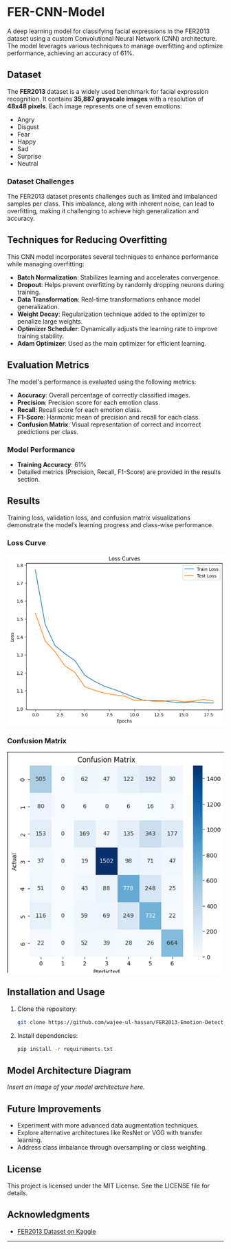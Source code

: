 # FER-CNN-Model

A deep learning model for classifying facial expressions in the FER2013 dataset using a custom Convolutional Neural Network (CNN) architecture. The model leverages various techniques to manage overfitting and optimize performance, achieving an accuracy of 61%.

## Dataset
The **FER2013** dataset is a widely used benchmark for facial expression recognition. It contains **35,887 grayscale images** with a resolution of **48x48 pixels**. Each image represents one of seven emotions:

- Angry
- Disgust
- Fear
- Happy
- Sad
- Surprise
- Neutral

### Dataset Challenges
The FER2013 dataset presents challenges such as limited and imbalanced samples per class. This imbalance, along with inherent noise, can lead to overfitting, making it challenging to achieve high generalization and accuracy.

## Techniques for Reducing Overfitting 
This CNN model incorporates several techniques to enhance performance while managing overfitting:

- **Batch Normalization**: Stabilizes learning and accelerates convergence.
- **Dropout**: Helps prevent overfitting by randomly dropping neurons during training.
- **Data Transformation**: Real-time transformations enhance model generalization.
- **Weight Decay**: Regularization technique added to the optimizer to penalize large weights.
- **Optimizer Scheduler**: Dynamically adjusts the learning rate to improve training stability.
- **Adam Optimizer**: Used as the main optimizer for efficient learning.

## Evaluation Metrics
The model's performance is evaluated using the following metrics:

- **Accuracy**: Overall percentage of correctly classified images.
- **Precision**: Precision score for each emotion class.
- **Recall**: Recall score for each emotion class.
- **F1-Score**: Harmonic mean of precision and recall for each class.
- **Confusion Matrix**: Visual representation of correct and incorrect predictions per class.

### Model Performance
- **Training Accuracy**: 61%
- Detailed metrics (Precision, Recall, F1-Score) are provided in the results section.

## Results
Training loss, validation loss, and confusion matrix visualizations demonstrate the model’s learning progress and class-wise performance.

### Loss Curve
![Loss Curve](img/lc.png)

### Confusion Matrix
![Confusion Matrix](img/cm.png)

## Installation and Usage

1. Clone the repository:
   ```bash
   git clone https://github.com/wajee-ul-hassan/FER2013-Emotion-Detection-CNN
   ```

2. Install dependencies:
   ```bash
   pip install -r requirements.txt
   ```



## Model Architecture Diagram
*Insert an image of your model architecture here.*

## Future Improvements
- Experiment with more advanced data augmentation techniques.
- Explore alternative architectures like ResNet or VGG with transfer learning.
- Address class imbalance through oversampling or class weighting.

## License
This project is licensed under the MIT License. See the LICENSE file for details.

## Acknowledgments
- [FER2013 Dataset on Kaggle](https://www.kaggle.com/datasets/msambare/fer2013)

---

